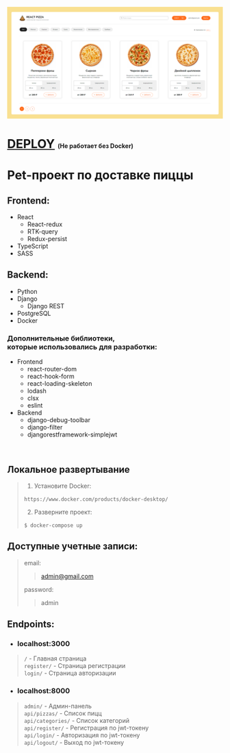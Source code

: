 ![Preview](https://github.com/diplomatgmg/react-pizza/blob/main/preview.png?raw=true)

# [DEPLOY](https://react-pizza-chi-eight.vercel.app/) <span style="font-size: 14px">(Не работает без Docker)</span>


# Pet-проект по доставке пиццы


## Frontend:
 - React
   - React-redux
   - RTK-query
   - Redux-persist
 - TypeScript
 - SASS

## Backend:
  - Python
  - Django
    - Django REST
  - PostgreSQL
  - Docker

### Дополнительные библиотеки, <br> которые использовались для разработки:

- Frontend
    - react-router-dom
    - react-hook-form
    - react-loading-skeleton
    - lodash
    - clsx
    - eslint
- Backend
    - django-debug-toolbar
    - django-filter
    - djangorestframework-simplejwt

<br />

## Локальное развертывание
> 1. Установите Docker:
> ```console
> https://www.docker.com/products/docker-desktop/
> ```
> 
> 2. Разверните проект:
> ```console
> $ docker-compose up
> ```


## Доступные учетные записи:
> email: 
> > admin@gmail.com  
> >
> password: 
> > admin


## Endpoints:

* ### localhost:3000
> `/` - Главная страница  
> `register/` - Страница регистрации  
> `login/` - Страница авторизации


* ### localhost:8000
> `admin/` - Админ-панель  
> `api/pizzas/` - Список пицц  
> `api/categories/` - Список категорий  
> `api/register/` - Регистрация по jwt-токену  
> `api/login/` - Авторизация по jwt-токену  
> `api/logout/` - Выход по jwt-токену
 
